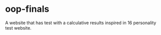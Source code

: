 # oop-finals
A website that has test with a calculative results inspired in 16 personality test website.
